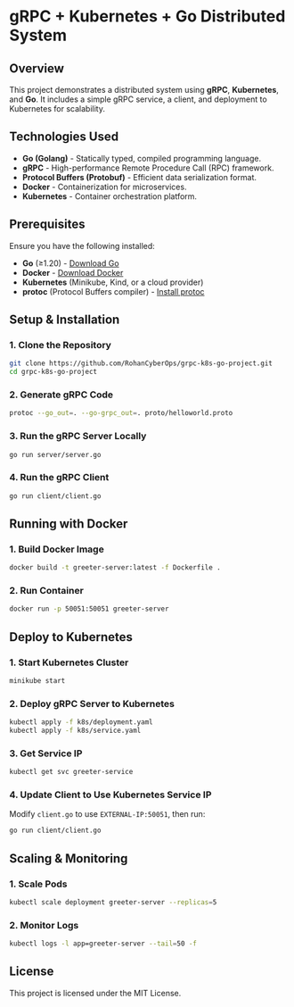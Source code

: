 # gRPC + Kubernetes + Go Distributed System

## Overview
This project demonstrates a distributed system using **gRPC**, **Kubernetes**, and **Go**. It includes a simple gRPC service, a client, and deployment to Kubernetes for scalability.

## Technologies Used
- **Go (Golang)** - Statically typed, compiled programming language.
- **gRPC** - High-performance Remote Procedure Call (RPC) framework.
- **Protocol Buffers (Protobuf)** - Efficient data serialization format.
- **Docker** - Containerization for microservices.
- **Kubernetes** - Container orchestration platform.

## Prerequisites
Ensure you have the following installed:
- **Go** (≥1.20) - [Download Go](https://go.dev/dl/)
- **Docker** - [Download Docker](https://www.docker.com/)
- **Kubernetes** (Minikube, Kind, or a cloud provider)
- **protoc** (Protocol Buffers compiler) - [Install protoc](https://grpc.io/docs/protoc-installation/)

## Setup & Installation

### 1. Clone the Repository
```bash
git clone https://github.com/RohanCyberOps/grpc-k8s-go-project.git
cd grpc-k8s-go-project
```

### 2. Generate gRPC Code
```bash
protoc --go_out=. --go-grpc_out=. proto/helloworld.proto
```

### 3. Run the gRPC Server Locally
```bash
go run server/server.go
```

### 4. Run the gRPC Client
```bash
go run client/client.go
```

## Running with Docker

### 1. Build Docker Image
```bash
docker build -t greeter-server:latest -f Dockerfile .
```

### 2. Run Container
```bash
docker run -p 50051:50051 greeter-server
```

## Deploy to Kubernetes

### 1. Start Kubernetes Cluster
```bash
minikube start
```

### 2. Deploy gRPC Server to Kubernetes
```bash
kubectl apply -f k8s/deployment.yaml
kubectl apply -f k8s/service.yaml
```

### 3. Get Service IP
```bash
kubectl get svc greeter-service
```

### 4. Update Client to Use Kubernetes Service IP
Modify `client.go` to use `EXTERNAL-IP:50051`, then run:
```bash
go run client/client.go
```

## Scaling & Monitoring

### 1. Scale Pods
```bash
kubectl scale deployment greeter-server --replicas=5
```

### 2. Monitor Logs
```bash
kubectl logs -l app=greeter-server --tail=50 -f
```

## License
This project is licensed under the MIT License.

